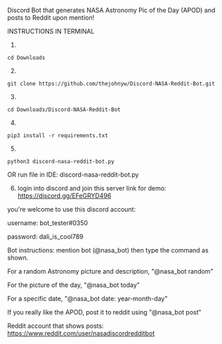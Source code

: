 Discord Bot that generates NASA Astronomy Pic of the Day (APOD) and posts to Reddit upon mention!

INSTRUCTIONS IN TERMINAL


1.

    cd Downloads

2. 

    git clone https://github.com/thejohnyw/Discord-NASA-Reddit-Bot.git

3.
  
    cd Downloads/Discord-NASA-Reddit-Bot

4.

    
    pip3 install -r requirements.txt

5.

    python3 discord-nasa-reddit-bot.py
 OR run file in IDE: discord-nasa-reddit-bot.py

6. 
    login into discord and join this server link for demo: https://discord.gg/EFeGRYD496

you're welcome to use this discord account:

username: bot_tester#0350

password: dali_is_cool789

Bot instructions:
mention bot (@nasa_bot) then type the command as shown.

  For a random Astronomy picture and description, "@nasa_bot random"
        
  For the picture of the day, "@nasa_bot today"
        
  For a specific date, "@nasa_bot date: year-month-day"
        
  If you really like the APOD, post it to reddit using "@nasa_bot post"

Reddit account that shows posts: https://www.reddit.com/user/nasadiscordredditbot